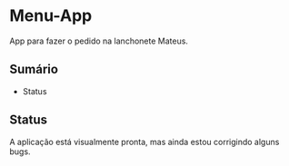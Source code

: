 # Menu-App

App para fazer o pedido na lanchonete Mateus.

## Sumário

- Status

## Status

A aplicação está visualmente pronta, mas ainda estou corrigindo alguns bugs.
